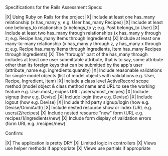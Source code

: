 Specifications for the Rails Assessment
Specs:

 |X| Using Ruby on Rails for the project
 |X| Include at least one has_many relationship (x has_many y; e.g. User has_many Recipes)
 |X| Include at least one belongs_to relationship (x belongs_to y; e.g. Post belongs_to User)
 |X| Include at least two has_many through relationships (x has_many y through z; e.g. Recipe has_many Items through Ingredients)
 |X| Include at least one many-to-many relationship (x has_many y through z, y has_many x through z; e.g. Recipe has_many Items through Ingredients, Item has_many Recipes through Ingredients)
 |X| The "through" part of the has_many through includes at least one user submittable attribute, that is to say, some attribute other than its foreign keys that can be submitted by the app's user (attribute_name e.g. ingredients.quantity)
 |X| Include reasonable validations for simple model objects (list of model objects with validations e.g. User, Recipe, Ingredient, Item)
 |X| Include a class level ActiveRecord scope method (model object & class method name and URL to see the working feature e.g. User.most_recipes URL: /users/most_recipes)
 |X| Include signup (how e.g. Devise)
 |X| Include login (how e.g. Devise)
 |X| Include logout (how e.g. Devise)
 |X| Include third party signup/login (how e.g. Devise/OmniAuth)
 |X| Include nested resource show or index (URL e.g. users/2/recipes)
 |X| Include nested resource "new" form (URL e.g. recipes/1/ingredients/new)
 |X| Include form display of validation errors (form URL e.g. /recipes/new)

Confirm:

 |X| The application is pretty DRY
 |X| Limited logic in controllers
 |X| Views use helper methods if appropriate
 |X| Views use partials if appropriate